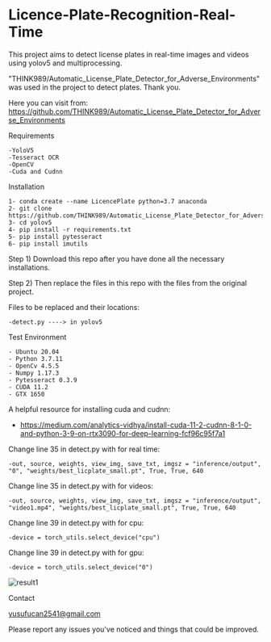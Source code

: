 # Licence-Plate-Recognition-Real-Time
This project aims to detect license plates in real-time images and videos using yolov5 and multiprocessing. 

"THINK989/Automatic_License_Plate_Detector_for_Adverse_Environments" was used in the project to detect plates. Thank you.

Here you can visit from: https://github.com/THINK989/Automatic_License_Plate_Detector_for_Adverse_Environments 

Requirements

    -YoloV5
    -Tesseract OCR
    -OpenCV
    -Cuda and Cudnn

Installation

    1- conda create --name LicencePlate python=3.7 anaconda
    2- git clone https://github.com/THINK989/Automatic_License_Plate_Detector_for_Adverse_Environments 
    3- cd yolov5
    4- pip install -r requirements.txt
    5- pip install pytesseract 
    6- pip install imutils
    
Step 1) Download this repo after you have done all the necessary installations.

Step 2) Then replace the files in this repo with the files from the original project.

Files to be replaced and their locations: 

    -detect.py ----> in yolov5

Test Environment

    - Ubuntu 20.04
    - Python 3.7.11
    - OpenCv 4.5.5
    - Numpy 1.17.3
    - Pytesseract 0.3.9
    - CUDA 11.2
    - GTX 1650

A helpful resource for installing cuda and cudnn: 
    
- https://medium.com/analytics-vidhya/install-cuda-11-2-cudnn-8-1-0-and-python-3-9-on-rtx3090-for-deep-learning-fcf96c95f7a1

Change line 35 in detect.py with for real time:

    -out, source, weights, view_img, save_txt, imgsz = "inference/output", "0", "weights/best_licplate_small.pt", True, True, 640
    
Change line 35 in detect.py with for videos:

    -out, source, weights, view_img, save_txt, imgsz = "inference/output", "video1.mp4", "weights/best_licplate_small.pt", True, True, 640
    
Change line 39 in detect.py with for cpu:

    -device = torch_utils.select_device("cpu")

Change line 39 in detect.py with for gpu:

    -device = torch_utils.select_device("0")
    
![result1](https://user-images.githubusercontent.com/68384469/155912193-b5165247-fbfe-4bce-a5a0-72b9f07378a1.png)

Contact

yusufucan2541@gmail.com 

Please report any issues you've noticed and things that could be improved. 
